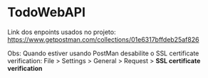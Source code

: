  # TodoWebAPI

Link dos enpoints usados no projeto: https://www.getpostman.com/collections/01e6317bffdeb25af826

Obs: Quando estiver usando PostMan desabilite o SSL certificate verification: File > Settings > General > Request > **SSL certificate verification**
